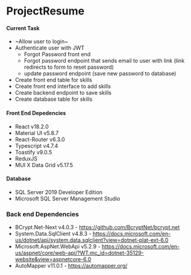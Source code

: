# ProjectResume

#### Current Task
* ~Allow user to login~
* Authenticate user with JWT
    * Forgot Password front end
    * Forgot password endpoint that sends email to user with link (link redirects to form to reset password)
    * update password endpoint (save new password to database)
* Create front end table for skills
* Create front end interface to add skills
* Create backend endpoint to save skills
* Create database table for skills


#### Front End Depedencies
* React v18.2.0
* Material UI v5.8.7
* React-Router v6.3.0
* Typescript v4.7.4
* Toastify v9.0.5
* ReduxJS
* MUI X Data Grid v5.17.5


#### Database
* SQL Server 2019 Developer Edition
* Microsoft SQL Server Management Studio


### Back end Dependencies
* BCrypt.Net-Next v4.0.3 - https://github.com/BcryptNet/bcrypt.net
* System.Data.SqlClient v4.8.3 - https://docs.microsoft.com/en-us/dotnet/api/system.data.sqlclient?view=dotnet-plat-ext-6.0
* Microsoft.AspNet.WebApi v5.2.9 - https://docs.microsoft.com/en-us/aspnet/core/web-api/?WT.mc_id=dotnet-35129-website&view=aspnetcore-6.0
* AutoMapper v11.0.1 - https://automapper.org/

